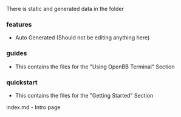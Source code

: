 There is static and generated data in the folder

### features
 - Auto Generated (Should not be editing anything here)

### guides
 - This contains the files for the "Using OpenBB Terminal" Section

### quickstart
 - This contains the files for the "Getting Started" Section

index.md - Intro page
